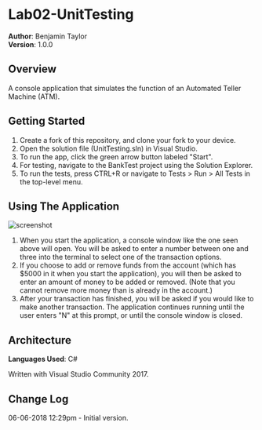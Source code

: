# Lab02-UnitTesting
**Author**: Benjamin Taylor  
**Version**: 1.0.0

## Overview
A console application that simulates the function of an Automated Teller Machine (ATM).

## Getting Started
1. Create a fork of this repository, and clone your fork to your device.  
2. Open the solution file (UnitTesting.sln) in Visual Studio.
3. To run the app, click the green arrow button labeled "Start".
4. For testing, navigate to the BankTest project using the Solution Explorer.
5. To run the tests, press CTRL+R or navigate to Tests > Run > All Tests in the top-level menu.

## Using The Application
![screenshot](https://github.com/btaylor93/Lab02-UnitTesting/raw/master/assets/screenshot.jpg)
1. When you start the application, a console window like the one seen above will open. You will be asked to enter a number between one and three into the terminal to select one of the transaction options.
2. If you choose to add or remove funds from the account (which has $5000 in it when you start the application), you will then be asked to enter an amount of money to be added or removed. (Note that you cannot remove more money than is already in the account.)
3. After your transaction has finished, you will be asked if you would like to make another transaction. The application continues running until the user enters "N" at this prompt, or until the console window is closed.

## Architecture
**Languages Used**: C#  

Written with Visual Studio Community 2017.

## Change Log
06-06-2018 12:29pm - Initial version.
